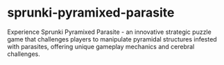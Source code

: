 # sprunki-pyramixed-parasite
Experience Sprunki Pyramixed Parasite - an innovative strategic puzzle game that challenges players to manipulate pyramidal structures infested with parasites, offering unique gameplay mechanics and cerebral challenges.
